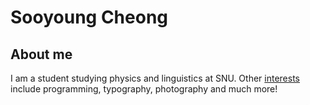 # Sooyoung Cheong

## About me
I am a student studying physics and linguistics at SNU.
Other [interests](#) include programming, typography, photography and much more!
